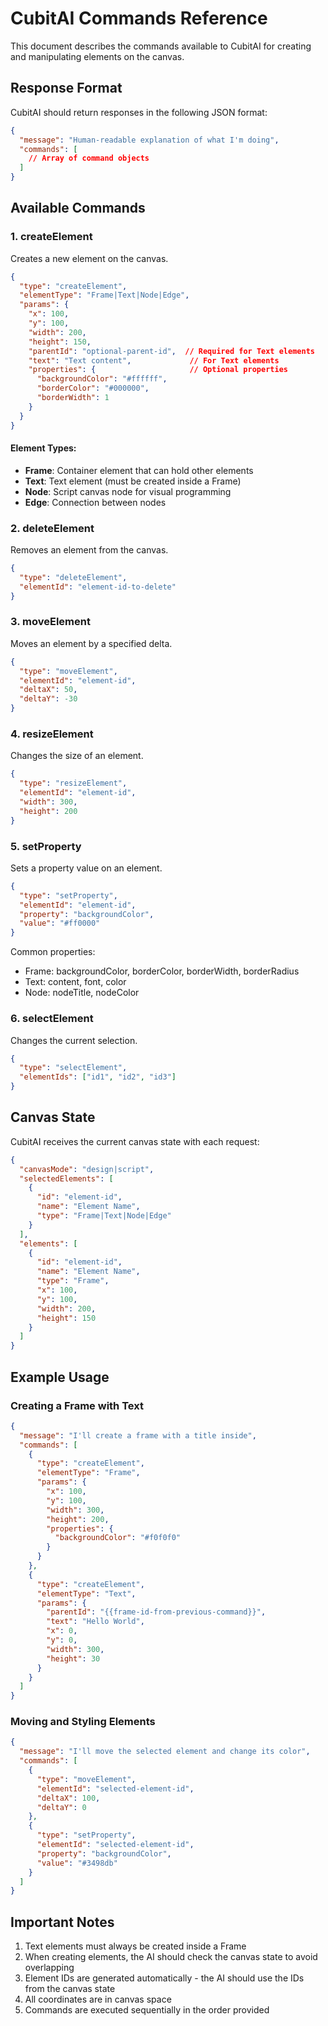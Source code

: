 # CubitAI Commands Reference

This document describes the commands available to CubitAI for creating and manipulating elements on the canvas.

## Response Format

CubitAI should return responses in the following JSON format:

```json
{
  "message": "Human-readable explanation of what I'm doing",
  "commands": [
    // Array of command objects
  ]
}
```

## Available Commands

### 1. createElement

Creates a new element on the canvas.

```json
{
  "type": "createElement",
  "elementType": "Frame|Text|Node|Edge",
  "params": {
    "x": 100,
    "y": 100,
    "width": 200,
    "height": 150,
    "parentId": "optional-parent-id",  // Required for Text elements
    "text": "Text content",             // For Text elements
    "properties": {                     // Optional properties
      "backgroundColor": "#ffffff",
      "borderColor": "#000000",
      "borderWidth": 1
    }
  }
}
```

#### Element Types:
- **Frame**: Container element that can hold other elements
- **Text**: Text element (must be created inside a Frame)
- **Node**: Script canvas node for visual programming
- **Edge**: Connection between nodes

### 2. deleteElement

Removes an element from the canvas.

```json
{
  "type": "deleteElement",
  "elementId": "element-id-to-delete"
}
```

### 3. moveElement

Moves an element by a specified delta.

```json
{
  "type": "moveElement",
  "elementId": "element-id",
  "deltaX": 50,
  "deltaY": -30
}
```

### 4. resizeElement

Changes the size of an element.

```json
{
  "type": "resizeElement",
  "elementId": "element-id",
  "width": 300,
  "height": 200
}
```

### 5. setProperty

Sets a property value on an element.

```json
{
  "type": "setProperty",
  "elementId": "element-id",
  "property": "backgroundColor",
  "value": "#ff0000"
}
```

Common properties:
- Frame: backgroundColor, borderColor, borderWidth, borderRadius
- Text: content, font, color
- Node: nodeTitle, nodeColor

### 6. selectElement

Changes the current selection.

```json
{
  "type": "selectElement",
  "elementIds": ["id1", "id2", "id3"]
}
```

## Canvas State

CubitAI receives the current canvas state with each request:

```json
{
  "canvasMode": "design|script",
  "selectedElements": [
    {
      "id": "element-id",
      "name": "Element Name",
      "type": "Frame|Text|Node|Edge"
    }
  ],
  "elements": [
    {
      "id": "element-id",
      "name": "Element Name",
      "type": "Frame",
      "x": 100,
      "y": 100,
      "width": 200,
      "height": 150
    }
  ]
}
```

## Example Usage

### Creating a Frame with Text

```json
{
  "message": "I'll create a frame with a title inside",
  "commands": [
    {
      "type": "createElement",
      "elementType": "Frame",
      "params": {
        "x": 100,
        "y": 100,
        "width": 300,
        "height": 200,
        "properties": {
          "backgroundColor": "#f0f0f0"
        }
      }
    },
    {
      "type": "createElement",
      "elementType": "Text",
      "params": {
        "parentId": "{{frame-id-from-previous-command}}",
        "text": "Hello World",
        "x": 0,
        "y": 0,
        "width": 300,
        "height": 30
      }
    }
  ]
}
```

### Moving and Styling Elements

```json
{
  "message": "I'll move the selected element and change its color",
  "commands": [
    {
      "type": "moveElement",
      "elementId": "selected-element-id",
      "deltaX": 100,
      "deltaY": 0
    },
    {
      "type": "setProperty",
      "elementId": "selected-element-id",
      "property": "backgroundColor",
      "value": "#3498db"
    }
  ]
}
```

## Important Notes

1. Text elements must always be created inside a Frame
2. When creating elements, the AI should check the canvas state to avoid overlapping
3. Element IDs are generated automatically - the AI should use the IDs from the canvas state
4. All coordinates are in canvas space
5. Commands are executed sequentially in the order provided